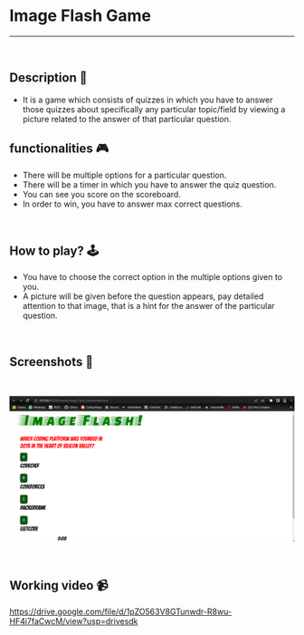 # **Image Flash Game** 

---

<br>

## **Description 📃**
<!-- add your game description here  -->
- It is a game which consists of quizzes in which you have to answer those quizzes about specifically any particular topic/field by viewing a picture related to the answer of that particular question.

## **functionalities 🎮**
<!-- add functionalities over here -->
- There will be multiple options for a particular question.
- There will be a timer in which you have to answer the quiz question.
- You can see you score on the scoreboard.
- In order to win, you have to answer max correct questions.
<br>

## **How to play? 🕹️**
<!-- add the steps how to play games -->
- You have to choose the correct option in the multiple options given to you.
- A picture will be given before the question appears, pay detailed attention to that image, that is a hint for the answer of the particular question.

<br>

## **Screenshots 📸**

<br>
<!-- add your screenshots like this -->
<!-- ![image](url) -->

![image](../../assets/images/Image_Flash_Game.png)

<br>

## **Working video 📹**
<!-- add your working video over here -->
https://drive.google.com/file/d/1pZO563V8GTunwdr-R8wu-HF4i7faCwcM/view?usp=drivesdk